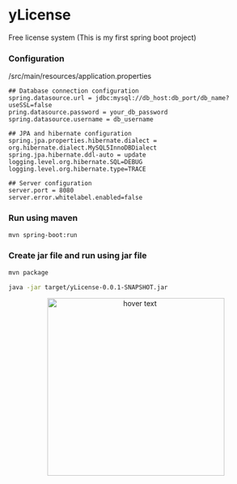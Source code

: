 # yLicense
Free license system (This is my first spring boot project)

### Configuration
/src/main/resources/application.properties
```properties
## Database connection configuration
spring.datasource.url = jdbc:mysql://db_host:db_port/db_name?useSSL=false
pring.datasource.password = your_db_password
spring.datasource.username = db_username

## JPA and hibernate configuration
spring.jpa.properties.hibernate.dialect = org.hibernate.dialect.MySQL5InnoDBDialect
spring.jpa.hibernate.ddl-auto = update
logging.level.org.hibernate.SQL=DEBUG
logging.level.org.hibernate.type=TRACE

## Server configuration
server.port = 8080
server.error.whitelabel.enabled=false

```

### Run using maven

```bash
mvn spring-boot:run
```
### Create jar file and run using jar file

```bash
mvn package

java -jar target/yLicense-0.0.1-SNAPSHOT.jar
```


<p align="center">
  <img src="https://cdn.discordapp.com/attachments/675621761676476426/895027441754583060/unknown.png" width="350" title="hover text">
</p>
